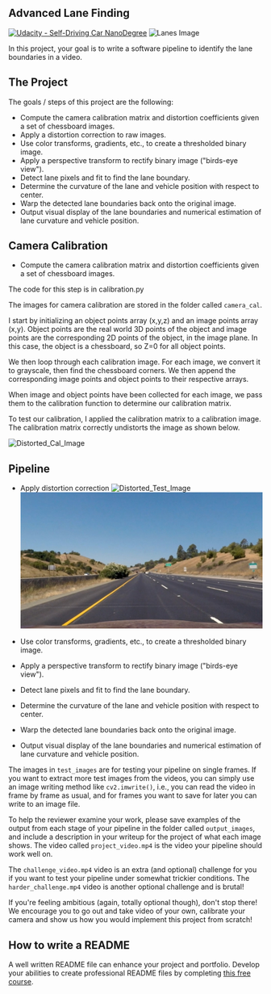 ## Advanced Lane Finding
[![Udacity - Self-Driving Car NanoDegree](https://s3.amazonaws.com/udacity-sdc/github/shield-carnd.svg)](http://www.udacity.com/drive)
![Lanes Image](./examples/example_output.jpg)

In this project, your goal is to write a software pipeline to identify the lane boundaries in a video.

The Project
---

The goals / steps of this project are the following:

* Compute the camera calibration matrix and distortion coefficients given a set of chessboard images.
* Apply a distortion correction to raw images.
* Use color transforms, gradients, etc., to create a thresholded binary image.
* Apply a perspective transform to rectify binary image ("birds-eye view").
* Detect lane pixels and fit to find the lane boundary.
* Determine the curvature of the lane and vehicle position with respect to center.
* Warp the detected lane boundaries back onto the original image.
* Output visual display of the lane boundaries and numerical estimation of lane curvature and vehicle position.

Camera Calibration
---
* Compute the camera calibration matrix and distortion coefficients given a set of chessboard images.

The code for this step is in calibration.py

The images for camera calibration are stored in the folder called `camera_cal`. 

I start by initializing an object points array (x,y,z) and an image points array (x,y). Object points are the real world 3D points of the object and image points are the corresponding 2D points of the object, in the image plane. In this case, the object is a chessboard, so Z=0 for all object points. 

We then loop through each calibration image. For each image, we convert it to grayscale, then find the chessboard corners. We then append the corresponding image points and object points to their respective arrays. 

When image and object points have been collected for each image, we pass them to the calibration function to determine our calibration matrix. 

To test our calibration, I applied the calibration matrix to a calibration image. The calibration matrix correctly undistorts the image as shown below.

![Distorted_Cal_Image](./examples/undistort_output.png)

Pipeline
---

* Apply distortion correction
![Distorted_Test_Image](./test_images/straight_lines1.jpg) ![Undistorted_Test_Image](./output_images/test7_undistorted.jpg)


* Use color transforms, gradients, etc., to create a thresholded binary image.
* Apply a perspective transform to rectify binary image ("birds-eye view").
* Detect lane pixels and fit to find the lane boundary.
* Determine the curvature of the lane and vehicle position with respect to center.
* Warp the detected lane boundaries back onto the original image.
* Output visual display of the lane boundaries and numerical estimation of lane curvature and vehicle position.

The images in `test_images` are for testing your pipeline on single frames.  If you want to extract more test images from the videos, you can simply use an image writing method like `cv2.imwrite()`, i.e., you can read the video in frame by frame as usual, and for frames you want to save for later you can write to an image file.  

To help the reviewer examine your work, please save examples of the output from each stage of your pipeline in the folder called `output_images`, and include a description in your writeup for the project of what each image shows.    The video called `project_video.mp4` is the video your pipeline should work well on.  

The `challenge_video.mp4` video is an extra (and optional) challenge for you if you want to test your pipeline under somewhat trickier conditions.  The `harder_challenge.mp4` video is another optional challenge and is brutal!

If you're feeling ambitious (again, totally optional though), don't stop there!  We encourage you to go out and take video of your own, calibrate your camera and show us how you would implement this project from scratch!

## How to write a README
A well written README file can enhance your project and portfolio.  Develop your abilities to create professional README files by completing [this free course](https://www.udacity.com/course/writing-readmes--ud777).

